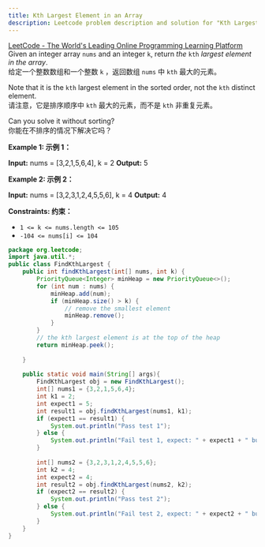 ```yaml
---
title: Kth Largest Element in an Array
description: Leetcode problem description and solution for "Kth Largest Element in an Array".
---
```

[LeetCode - The World's Leading Online Programming Learning Platform](https://leetcode.com/problems/kth-largest-element-in-an-array/?envType=study-plan-v2&envId=leetcode-75)  
Given an integer array `nums` and an integer `k`, return _the_ `kth` _largest element in the array_.  
给定一个整数数组和一个整数 `k` ，返回数组 `nums` 中 `kth` 最大的元素。

Note that it is the `kth` largest element in the sorted order, not the `kth` distinct element.  
请注意，它是排序顺序中 `kth` 最大的元素，而不是 `kth` 非重复元素。

Can you solve it without sorting?  
你能在不排序的情况下解决它吗？

**Example 1: 示例 1：**

**Input:** nums = [3,2,1,5,6,4], k = 2
**Output:** 5

**Example 2: 示例 2：**

**Input:** nums = [3,2,3,1,2,4,5,5,6], k = 4
**Output:** 4

**Constraints: 约束：**

- `1 <= k <= nums.length <= 105`
- `-104 <= nums[i] <= 104`

```java
package org.leetcode;  
import java.util.*;  
public class FindKthLargest {  
    public int findKthLargest(int[] nums, int k) {  
        PriorityQueue<Integer> minHeap = new PriorityQueue<>();  
        for (int num : nums) {  
            minHeap.add(num);  
            if (minHeap.size() > k) {  
                // remove the smallest element  
                minHeap.remove();  
            }  
        }  
        // the kth largest element is at the top of the heap  
        return minHeap.peek();  
  
    }  
  
    public static void main(String[] args){  
        FindKthLargest obj = new FindKthLargest();  
        int[] nums1 = {3,2,1,5,6,4};  
        int k1 = 2;  
        int expect1 = 5;  
        int result1 = obj.findKthLargest(nums1, k1);  
        if (expect1 == result1) {  
            System.out.println("Pass test 1");  
        } else {  
            System.out.println("Fail test 1, expect: " + expect1 + " but got: " + result1);  
        }  
  
        int[] nums2 = {3,2,3,1,2,4,5,5,6};  
        int k2 = 4;  
        int expect2 = 4;  
        int result2 = obj.findKthLargest(nums2, k2);  
        if (expect2 == result2) {  
            System.out.println("Pass test 2");  
        } else {  
            System.out.println("Fail test 2, expect: " + expect2 + " but got: " + result2);  
        }  
    }  
}
```